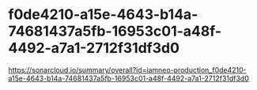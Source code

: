 # f0de4210-a15e-4643-b14a-74681437a5fb-16953c01-a48f-4492-a7a1-2712f31df3d0
https://sonarcloud.io/summary/overall?id=iamneo-production_f0de4210-a15e-4643-b14a-74681437a5fb-16953c01-a48f-4492-a7a1-2712f31df3d0
